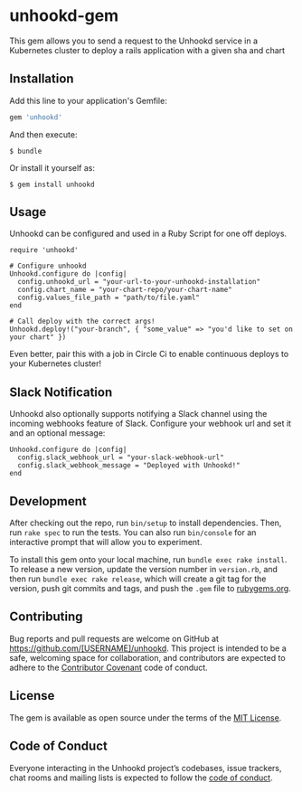 # unhookd-gem

This gem allows you to send a request to the Unhookd service in a Kubernetes cluster to deploy a rails application with a given sha and chart

## Installation

Add this line to your application's Gemfile:

```ruby
gem 'unhookd'
```

And then execute:

    $ bundle

Or install it yourself as:

    $ gem install unhookd

## Usage
Unhookd can be configured and used in a Ruby Script for one off deploys.

```
require 'unhookd'

# Configure unhookd
Unhookd.configure do |config|
  config.unhookd_url = "your-url-to-your-unhookd-installation"
  config.chart_name = "your-chart-repo/your-chart-name"
  config.values_file_path = "path/to/file.yaml"
end

# Call deploy with the correct args!
Unhookd.deploy!("your-branch", { "some_value" => "you'd like to set on your chart" })
```

Even better, pair this with a job in Circle Ci to enable continuous deploys to your Kubernetes cluster!

## Slack Notification
Unhookd also optionally supports notifying a Slack channel using the incoming webhooks feature of Slack. Configure your webhook url and set it and an optional message:

```
Unhookd.configure do |config|
  config.slack_webhook_url = "your-slack-webhook-url"
  config.slack_webhook_message = "Deployed with Unhookd!"
end
```

## Development

After checking out the repo, run `bin/setup` to install dependencies. Then, run `rake spec` to run the tests. You can also run `bin/console` for an interactive prompt that will allow you to experiment.

To install this gem onto your local machine, run `bundle exec rake install`. To release a new version, update the version number in `version.rb`, and then run `bundle exec rake release`, which will create a git tag for the version, push git commits and tags, and push the `.gem` file to [rubygems.org](https://rubygems.org).

## Contributing

Bug reports and pull requests are welcome on GitHub at https://github.com/[USERNAME]/unhookd. This project is intended to be a safe, welcoming space for collaboration, and contributors are expected to adhere to the [Contributor Covenant](http://contributor-covenant.org) code of conduct.

## License

The gem is available as open source under the terms of the [MIT License](https://opensource.org/licenses/MIT).

## Code of Conduct

Everyone interacting in the Unhookd project’s codebases, issue trackers, chat rooms and mailing lists is expected to follow the [code of conduct](https://github.com/[USERNAME]/unhookd/blob/master/CODE_OF_CONDUCT.md).
